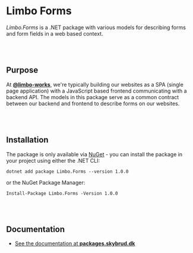 # Limbo Forms

*Limbo.Forms* is a .NET package with various models for describing forms and form fields in a web based context.



<br /><br />

## Purpose

At [**@limbo-works**](https://github.com/limbo-works), we're typically building our websites as a SPA (single page application) with a JavaScript based frontend communicating with a backend API. The models in this package serve as a common contract between our backend and frontend to describe forms on our websites.



<br /><br />

## Installation

The package is only available via [NuGet](https://www.nuget.org/packages/Limbo.Forms/1.0.0) - you can install the package in your project using either the .NET CLI:

```
dotnet add package Limbo.Forms --version 1.0.0
```

or the NuGet Package Manager:

```
Install-Package Limbo.Forms -Version 1.0.0
```



<br /><br />

## Documentation

- [See the documentation at **packages.skybrud.dk**](https://packages.skybrud.dk/skybrud.forms/docs/)
